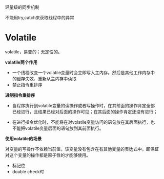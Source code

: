 

轻量级的同步机制



不能用try,catch来获取线程中的异常





# Volatile

volatile，易变的；无定性的。



**volatile两个作用**

* 一个线程改变一个volatile变量时会立即写入主内存，然后是其他工作内存中的缓存失效，重新从主内存中读取
* 禁止指令重排序



**进制指令重排序**

* 当程序执行到volatile变量的读操作或者写操作时，在其前面的操作肯定全部已经进行，且结果已经对后面的操作可见；在其后面的操作肯定还没有进行；

* 在进行指令优化时，不能将在对volatile变量访问的语句放在其后面执行，也不能把volatile变量后面的语句放到其前面执行。



**使用volatile的场景**

对变量的写操作不依赖当前值，该变量没有包含在有其他变量的表达式中。即保证对这个变量的操作都是原子性的才能够使用。

* 标记位
* double check时





